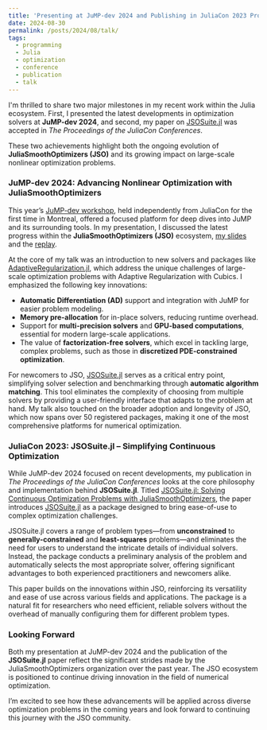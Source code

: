 ```yaml
---
title: 'Presenting at JuMP-dev 2024 and Publishing in JuliaCon 2023 Proceedings'
date: 2024-08-30
permalink: /posts/2024/08/talk/
tags:  
  - programming
  - Julia
  - optimization
  - conference
  - publication
  - talk
---
```


I'm thrilled to share two major milestones in my recent work within the Julia ecosystem.
First, I presented the latest developments in optimization solvers at **JuMP-dev 2024**, and second, my paper on [JSOSuite.jl](https://proceedings.juliacon.org/papers/10.21105/jcon.00161) was accepted in *The Proceedings of the JuliaCon Conferences*.

These two achievements highlight both the ongoing evolution of **JuliaSmoothOptimizers (JSO)** and its growing impact on large-scale nonlinear optimization problems.

### JuMP-dev 2024: Advancing Nonlinear Optimization with JuliaSmoothOptimizers

This year’s [JuMP-dev workshop](https://jump.dev/meetings/jumpdev2024/), held independently from JuliaCon for the first time in Montreal, offered a focused platform for deep dives into JuMP and its surrounding tools.
In my presentation, I discussed the latest progress within the **JuliaSmoothOptimizers (JSO)** ecosystem, [my slides](https://jump.dev/assets/jump-dev-workshops/2024/migot.pdf) and the [replay](https://youtu.be/2k011GiOeQc).

At the core of my talk was an introduction to new solvers and packages like [AdaptiveRegularization.jl](https://github.com/JuliaSmoothOptimizers/AdaptiveRegularization.jl/), which address the unique challenges of large-scale optimization problems with Adaptive Regularization with Cubics.
I emphasized the following key innovations:

- **Automatic Differentiation (AD)** support and integration with JuMP for easier problem modeling.
- **Memory pre-allocation** for in-place solvers, reducing runtime overhead.
- Support for **multi-precision solvers** and **GPU-based computations**, essential for modern large-scale applications.
- The value of **factorization-free solvers**, which excel in tackling large, complex problems, such as those in **discretized PDE-constrained optimization**.

For newcomers to JSO, [JSOSuite.jl](https://github.com/JuliaSmoothOptimizers/JSOSuite.jl/) serves as a critical entry point, simplifying solver selection and benchmarking through **automatic algorithm matching**.
This tool eliminates the complexity of choosing from multiple solvers by providing a user-friendly interface that adapts to the problem at hand.
My talk also touched on the broader adoption and longevity of JSO, which now spans over 50 registered packages, making it one of the most comprehensive platforms for numerical optimization.

### JuliaCon 2023: JSOSuite.jl – Simplifying Continuous Optimization

While JuMP-dev 2024 focused on recent developments, my publication in *The Proceedings of the JuliaCon Conferences* looks at the core philosophy and implementation behind **JSOSuite.jl**. Titled [JSOSuite.jl: Solving Continuous Optimization Problems with JuliaSmoothOptimizers](https://proceedings.juliacon.org/papers/10.21105/jcon.00161), the paper introduces [JSOSuite.jl](https://github.com/JuliaSmoothOptimizers/JSOSuite.jl/) as a package designed to bring ease-of-use to complex optimization challenges.

JSOSuite.jl covers a range of problem types—from **unconstrained** to **generally-constrained** and **least-squares** problems—and eliminates the need for users to understand the intricate details of individual solvers.
Instead, the package conducts a preliminary analysis of the problem and automatically selects the most appropriate solver, offering significant advantages to both experienced practitioners and newcomers alike.

This paper builds on the innovations within JSO, reinforcing its versatility and ease of use across various fields and applications.
The package is a natural fit for researchers who need efficient, reliable solvers without the overhead of manually configuring them for different problem types. 

### Looking Forward

Both my presentation at JuMP-dev 2024 and the publication of the **JSOSuite.jl** paper reflect the significant strides made by the JuliaSmoothOptimizers organization over the past year.
The JSO ecosystem is positioned to continue driving innovation in the field of numerical optimization.

I’m excited to see how these advancements will be applied across diverse optimization problems in the coming years and look forward to continuing this journey with the JSO community.
